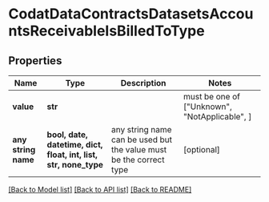 # CodatDataContractsDatasetsAccountsReceivableIsBilledToType


## Properties
Name | Type | Description | Notes
------------ | ------------- | ------------- | -------------
**value** | **str** |  |  must be one of ["Unknown", "NotApplicable", ]
**any string name** | **bool, date, datetime, dict, float, int, list, str, none_type** | any string name can be used but the value must be the correct type | [optional]

[[Back to Model list]](../README.md#documentation-for-models) [[Back to API list]](../README.md#documentation-for-api-endpoints) [[Back to README]](../README.md)


